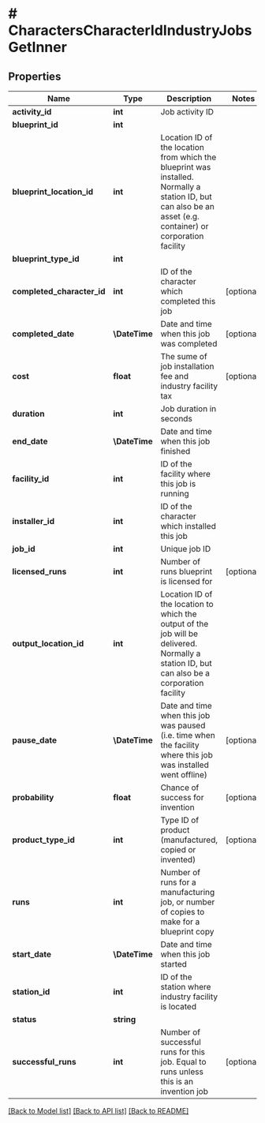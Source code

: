 # # CharactersCharacterIdIndustryJobsGetInner

## Properties

Name | Type | Description | Notes
------------ | ------------- | ------------- | -------------
**activity_id** | **int** | Job activity ID |
**blueprint_id** | **int** |  |
**blueprint_location_id** | **int** | Location ID of the location from which the blueprint was installed. Normally a station ID, but can also be an asset (e.g. container) or corporation facility |
**blueprint_type_id** | **int** |  |
**completed_character_id** | **int** | ID of the character which completed this job | [optional]
**completed_date** | **\DateTime** | Date and time when this job was completed | [optional]
**cost** | **float** | The sume of job installation fee and industry facility tax | [optional]
**duration** | **int** | Job duration in seconds |
**end_date** | **\DateTime** | Date and time when this job finished |
**facility_id** | **int** | ID of the facility where this job is running |
**installer_id** | **int** | ID of the character which installed this job |
**job_id** | **int** | Unique job ID |
**licensed_runs** | **int** | Number of runs blueprint is licensed for | [optional]
**output_location_id** | **int** | Location ID of the location to which the output of the job will be delivered. Normally a station ID, but can also be a corporation facility |
**pause_date** | **\DateTime** | Date and time when this job was paused (i.e. time when the facility where this job was installed went offline) | [optional]
**probability** | **float** | Chance of success for invention | [optional]
**product_type_id** | **int** | Type ID of product (manufactured, copied or invented) | [optional]
**runs** | **int** | Number of runs for a manufacturing job, or number of copies to make for a blueprint copy |
**start_date** | **\DateTime** | Date and time when this job started |
**station_id** | **int** | ID of the station where industry facility is located |
**status** | **string** |  |
**successful_runs** | **int** | Number of successful runs for this job. Equal to runs unless this is an invention job | [optional]

[[Back to Model list]](../../README.md#models) [[Back to API list]](../../README.md#endpoints) [[Back to README]](../../README.md)
